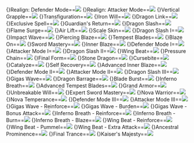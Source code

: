 {}Realign: Defender Mode==<img src="upload/mxd/Kaiser/Skill_Realign_Defender_Mode.png"/>
{}Realign: Attacker Mode==<img src="upload/mxd/Kaiser/Skill_Realign_Attacker_Mode.png"/>
{}Vertical Grapple==<img src="upload/mxd/Kaiser/Skill_Vertical_Grapple.png"/>
{}Transfiguration==<img src="upload/mxd/Kaiser/Skill_Transfiguration.png"/>
{}Iron Will==<img src="upload/mxd/Kaiser/Skill_Iron_Will_(Kaiser).png"/>
{}Dragon Link==<img src="upload/mxd/Kaiser/Skill_Dragon_Link.png"/>
{}Exclusive Spell==<img src="upload/mxd/Kaiser/Skill_Exclusive_Spell_(Nova).png"/>
{}Guardian's Return==<img src="upload/mxd/Kaiser/Skill_Guardian's_Return.png"/>
{}Dragon Slash==<img src="upload/mxd/Kaiser/Skill_Dragon_Slash.png"/>
{}Flame Surge==<img src="upload/mxd/Kaiser/Skill_Flame_Surge_(Kaiser).png"/>
{}Air Lift==<img src="upload/mxd/Kaiser/Skill_Air_Lift.png"/>
{}Scale Skin==<img src="upload/mxd/Kaiser/Skill_Scale_Skin.png"/>
{}Dragon Slash I==<img src="upload/mxd/Kaiser/Skill_Dragon_Slash_I.png"/>
{}Impact Wave==<img src="upload/mxd/Kaiser/Skill_Impact_Wave.png"/>
{}Piercing Blaze==<img src="upload/mxd/Kaiser/Skill_Piercing_Blaze.png"/>
{}Tempest Blades==<img src="upload/mxd/Kaiser/Skill_Tempest_Blades.png"/>
{}Blaze On==<img src="upload/mxd/Kaiser/Skill_Blaze_On.png"/>
{}Sword Mastery==<img src="upload/mxd/Kaiser/Skill_Sword_Mastery_(Kaiser).png"/>
{}Inner Blaze==<img src="upload/mxd/Kaiser/Skill_Inner_Blaze.png"/>
{}Defender Mode I==<img src="upload/mxd/Kaiser/Skill_Defender_Mode_I.png"/>
{}Attacker Mode I==<img src="upload/mxd/Kaiser/Skill_Defender_Mode_I.png"/>
{}Dragon Slash II==<img src="upload/mxd/Kaiser/Skill_Dragon_Slash_II.png"/>
{}Wing Beat==<img src="upload/mxd/Kaiser/Skill_Wing_Beat.png"/>
{}Pressure Chain==<img src="upload/mxd/Kaiser/Skill_Pressure_Chain.png"/>
{}Final Form==<img src="upload/mxd/Kaiser/Skill_Final_Form.png"/>
{}Stone Dragon==<img src="upload/mxd/Kaiser/Skill_Stone_Dragon.png"/>
{}Cursebite==<img src="upload/mxd/Kaiser/Skill_Cursebite.png"/>
{}Catalyze==<img src="upload/mxd/Kaiser/Skill_Catalyze.png"/>
{}Self Recovery==<img src="upload/mxd/Kaiser/Skill_Self_Recovery_(Kaiser).png"/>
{}Advanced Inner Blaze==<img src="upload/mxd/Kaiser/Skill_Advanced_Inner_Blaze.png"/>
{}Defender Mode II==<img src="upload/mxd/Kaiser/Skill_Defender_Mode_II.png"/>
{}Attacker Mode II==<img src="upload/mxd/Kaiser/Skill_Defender_Mode_II.png"/>
{}Dragon Slash III==<img src="upload/mxd/Kaiser/Skill_Dragon_Slash_III.png"/>
{}Gigas Wave==<img src="upload/mxd/Kaiser/Skill_Gigas_Wave.png"/>
{}Dragon Barrage==<img src="upload/mxd/Kaiser/Skill_Dragon_Barrage.png"/>
{}Blade Burst==<img src="upload/mxd/Kaiser/Skill_Blade_Burst.png"/>
{}Inferno Breath==<img src="upload/mxd/Kaiser/Skill_Inferno_Breath.png"/>
{}Advanced Tempest Blades==<img src="upload/mxd/Kaiser/Skill_Advanced_Tempest_Blades.png"/>
{}Grand Armor==<img src="upload/mxd/Kaiser/Skill_Grand_Armor.png"/>
{}Unbreakable Will==<img src="upload/mxd/Kaiser/Skill_Unbreakable_Will.png"/>
{}Expert Sword Mastery==<img src="upload/mxd/Kaiser/Skill_Expert_Sword_Mastery_(Kaiser).png"/>
{}Nova Warrior==<img src="upload/mxd/Kaiser/Skill_Nova_Warrior_(Kaiser).png"/>
{}Nova Temperance==<img src="upload/mxd/Kaiser/Skill_Nova_Temperance.png"/>
{}Defender Mode III==<img src="upload/mxd/Kaiser/Skill_Defender_Mode_III.png"/>
{}Attacker Mode III==<img src="upload/mxd/Kaiser/Skill_Defender_Mode_III.png"/>
{}Gigas Wave - Reinforce==<img src="upload/mxd/Kaiser/Skill_Gigas_Wave_-_Reinforce.png"/>
{}Gigas Wave - Burden==<img src="upload/mxd/Kaiser/Skill_Gigas_Wave_-_Burden.png"/>
{}Gigas Wave - Bonus Attack==<img src="upload/mxd/Kaiser/Skill_Gigas_Wave_-_Bonus_Attack.png"/>
{}Inferno Breath - Reinforce==<img src="upload/mxd/Kaiser/Skill_Inferno_Breath_-_Reinforce.png"/>
{}Inferno Breath - Burn==<img src="upload/mxd/Kaiser/Skill_Inferno_Breath_-_Burn.png"/>
{}Inferno Breath - Blaze==<img src="upload/mxd/Kaiser/Skill_Inferno_Breath_-_Blaze.png"/>
{}Wing Beat - Reinforce==<img src="upload/mxd/Kaiser/Skill_Wing_Beat_-_Reinforce.png"/>
{}Wing Beat - Pummel==<img src="upload/mxd/Kaiser/Skill_Wing_Beat_-_Pummel.png"/>
{}Wing Beat - Extra Attack==<img src="upload/mxd/Kaiser/Skill_Wing_Beat_-_Extra_Attack.png"/>
{}Ancestral Prominence==<img src="upload/mxd/Kaiser/Skill_Ancestral_Prominence.png"/>
{}Final Trance==<img src="upload/mxd/Kaiser/Skill_Final_Trance.png"/>
{}Kaiser's Majesty==<img src="upload/mxd/Kaiser/Skill_Kaiser's_Majesty.png"/>